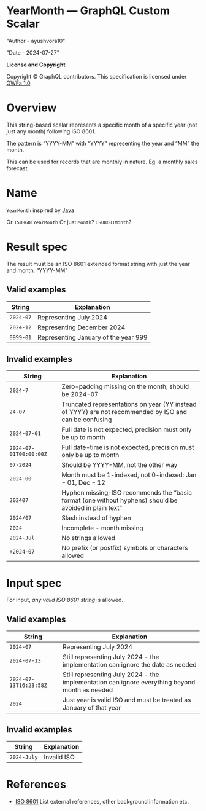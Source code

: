 <!-- cspell:ignore ayushvora10 -->

# YearMonth — GraphQL Custom Scalar

"Author - ayushvora10"

"Date - 2024-07-27"

**License and Copyright**

Copyright © GraphQL contributors. This specification is licensed under
[OWFa 1.0](https://www.openwebfoundation.org/the-agreements/the-owf-1-0-agreements-granted-claims/owfa-1-0).

# Overview

This string-based scalar represents a specific month of a specific year (not just any month) following ISO 8601.

The pattern is “YYYY-MM” with “YYYY” representing the year and “MM” the month.

This can be used for records that are monthly in nature. Eg. a monthly sales forecast.

# Name

`YearMonth` inspired by [Java](https://docs.oracle.com/javase/8/docs/api/java/time/YearMonth.html)

Or `ISO8601YearMonth`
Or just `Month`?
`ISO8601Month`?

# Result spec

The result must be an ISO 8601 extended format string with just the year and month: “YYYY-MM”

## Valid examples

| String    | Explanation |
| -------- | ------- |
| `2024-07`  | Representing July 2024    |
| `2024-12` | Representing December 2024     |
| `0999-01`    | Representing January of the year 999    |

## Invalid examples

| String    | Explanation |
| -------- | ------- |
| `2024-7`  | Zero-padding missing on the month, should be 2024-07 |
| `24-07` | Truncated representations on year (YY instead of YYYY) are not recommended by ISO and can be confusing |
| `2024-07-01`    | Full date is not expected, precision must only be up to month |
| `2024-07-01T00:00:00Z`    | Full date-time is not expected, precision must only be up to month |
| `07-2024`    | Should be YYYY-MM, not the other way |
| `2024-00`    | Month must be 1-indexed, not 0-indexed: Jan = 01, Dec = 12 |
| `202407`    | Hyphen missing; ISO recommends the “basic format (one without hyphens) should be avoided in plain text” |
| `2024/07`    | Slash instead of hyphen |
| `2024`    | Incomplete - month missing |
| `2024-Jul`    | No strings allowed |
| `+2024-07`    | No prefix (or postfix) symbols or characters allowed |

# Input spec

For input, _any valid ISO 8601 string_ is allowed.

## Valid examples

| String    | Explanation |
| -------- | ------- |
| `2024-07`  | Representing July 2024    |
| `2024-07-13` | Still representing July 2024 - the implementation can ignore the date as needed     |
| `2024-07-13T16:23:58Z` | Still representing July 2024 - the implementation can ignore everything beyond month as needed     |
| `2024`  | Just year is valid ISO and must be treated as January of that year |

## Invalid examples

| String    | Explanation |
| -------- | ------- |
| `2024-July`  | Invalid ISO |

# References

- [ISO 8601](https://en.wikipedia.org/wiki/ISO_8601)
List external references, other background information etc.

